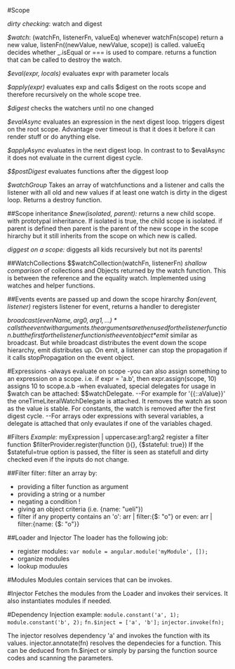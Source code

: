 #Scope

*dirty checking*: watch and digest

*$watch*: (watchFn, listenerFn, valueEq)
whenever watchFn(scope) return a new value, listenFn((newValue, newValue, scope)) is called. valueEq decides whether _.isEqual or === is used to compare.
returns a function that can be called to destroy the watch.

*$eval(expr, locals)*
evaluates expr with parameter locals

*$apply(expr)*
evaluates exp and calls $digest on the roots scope and therefore recursively on the whole scope tree.

*$digest*
checks the watchers until no one changed

*$evalAsync*
evaluates an expression in the next digest loop. triggers digest on the root scope. Advantage over timeout is that it does it before it can render stuff or do anything else.

*$applyAsync*
evaluates in the next digest loop. In contrast to to $evalAsync it does not evaluate in the current digest cycle.

*$$postDigest*
evaluates functions after the diggest loop

*$watchGroup*
Takes an array of watchfunctions and a listener and calls the listener with all old and new values if at least one watch is dirty in the digest loop.
Returns a destroy function.


##Scope inheritance
*$new(isolated, parent):* returns a new child scope. with prototypal inheritance. If isolated is true, the child scope is isolated. if parent is defined then parent is the parent of the new scope in the scope hirarchy but it still inherits from the scope on which new is called.

*diggest on a scope:* diggests all kids recursively but not its parents!


##WatchCollections $$watchCollection(watchFn, listenerFn)
*shallow comparison* of collections and Objects returned by the watch function.
This is between the reference and the equality watch.
Implemented using watches and helper functions.


##Events
events are passed up and down the scope hirarchy
*$on(event, listener)* registers listener for event, returns a handler to deregister

*$broadcast(evenName, arg0, arg1, ... )*  calls the event with arguments. the arguments are then used for the listener function. but the first for the listener function is the event object
*$emit* similar as broadcast. But while broadcast distributes the event down the scope hierarchy, emit distributes up. On emit, a listener can stop the propagation if it calls stopPropagation on the event object.


#Expressions
-always evaluate on scope
-you can also assign something to an expression on a scope. i.e. if expr = 'a.b', then expr.assign(scope, 10) assigns 10 to scope.a.b
-when evaluated, special delegates for usage in $watch can be attached: $$watchDelegate. 
    --For example for '{{::aValue}}' the oneTimeLiteralWatchDelegate is attached. It removes the watch as soon as the value is stable. For constants, the watch is removed after the first digest cycle. 
    --For arrays oder expressions with several variables, a delegate is attached that only evaulates if one of the variables chaged.



#Filters
*Example:* myExpression | uppercase:arg1:arg2
register a filter function $filterProvider.register(function (){}, {$stateful: true})
If the $stateful=true option is passed, the filter is seen as statefull and dirty checked even if the inputs do not change. 

##Filter filter:
filter an array by:
- providing a filter function as argument
- providing a string or a number
- negating a condition !
- giving an object criteria (i.e. {name: "ueli"})
- filter if any property contains an 'o': arr | filter:{$: "o"} or even: arr | filter:{name: {$: "o"}}

##Loader and Injector
The loader has the following job:
- register modules: `var module = angular.module('myModule', []);`
- organize modules
- lookup moduules

#Modules 
Modules contain services that can be invokes. 

#Injector
Fetches the modules from the Loader and invokes their services. It also instantiates modules if needed.

#Dependency Injection
example:
`module.constant('a', 1);`
`module.constant('b', 2);`
`fn.$inject = ['a', 'b'];`
`injector.invoke(fn);`

The injector resolves dependency 'a' and invokes the function with its values. 
injector.annotate(fn) resolves the dependecies for a function. This can be deduced from fn.$inject or simply by parsing the function source codes and scanning the parameters. 
















